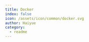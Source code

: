 ```yaml
---
title: Docker
index: false
icon: /assets/icon/common/docker.svg
author: Haiyue
category:
  - readme
---
```

